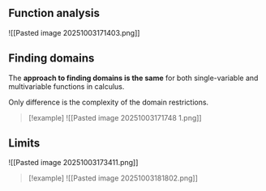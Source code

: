 ## Function analysis

![[Pasted image 20251003171403.png]]

## Finding domains

The **approach to finding domains is the same** for both single-variable and multivariable functions in calculus.

Only difference is the complexity of the domain restrictions.

> [!example]
> ![[Pasted image 20251003171748 1.png]]


## Limits

![[Pasted image 20251003173411.png]]

> [!example]
> ![[Pasted image 20251003181802.png]]
